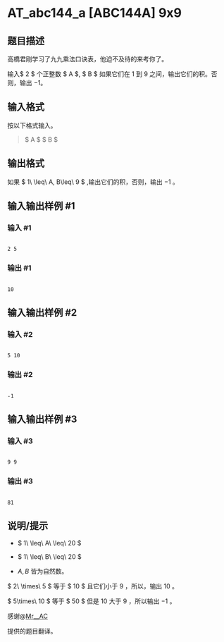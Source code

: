 # AT_abc144_a [ABC144A] 9x9

## 题目描述

高橋君刚学习了九九乘法口诀表，他迫不及待的来考你了。

输入$ 2 $ 个正整数 $ A $, $ B $ 如果它们在 $1$ 到 $9$ 之间，输出它们的积。否则，输出 $-1$。

## 输入格式

按以下格式输入。

> $ A $ $ B $

## 输出格式

如果  $ 1\ \leq\ A, B\leq\ 9 $ ,输出它们的积，否则，输出 $-1$ 。

## 输入输出样例 #1

### 输入 #1

```
2 5
```

### 输出 #1

```
10
```

## 输入输出样例 #2

### 输入 #2

```
5 10
```

### 输出 #2

```
-1
```

## 输入输出样例 #3

### 输入 #3

```
9 9
```

### 输出 #3

```
81
```

## 说明/提示

- $ 1\ \leq\ A\ \leq\ 20 $
- $ 1\ \leq\ B\ \leq\ 20 $
- $A,B$ 皆为自然数。


$ 2\ \times\ 5 $ 等于 $ 10 $ 且它们小于   $9$ ，所以，输出 $10$ 。


$ 5\times\ 10 $ 等于 $ 50 $ 但是 $10$ 大于 $9$ ，所以输出 $-1$ 。

感谢@[Mr__AC](https://www.luogu.com.cn/user/762010)
提供的题目翻译。